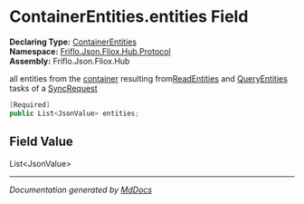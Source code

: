﻿<!--  
  <auto-generated>   
    The contents of this file were generated by a tool.  
    Changes to this file may be list if the file is regenerated  
  </auto-generated>   
-->

# ContainerEntities.entities Field

**Declaring Type:** [ContainerEntities](../index.md)  
**Namespace:** [Friflo.Json.Fliox.Hub.Protocol](../../index.md)  
**Assembly:** Friflo.Json.Fliox.Hub

all entities from the [container](container.md) resulting from[ReadEntities](../../Tasks/ReadEntities/index.md) and [QueryEntities](../../Tasks/QueryEntities/index.md) tasks of a [SyncRequest](../../SyncRequest/index.md)

```csharp
[Required]
public List<JsonValue> entities;
```

## Field Value

List\<JsonValue\>

___

*Documentation generated by [MdDocs](https://github.com/ap0llo/mddocs)*

